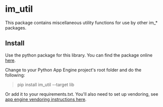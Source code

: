 # im_util
This package contains miscellaneous utility functions for use by other im_* packages. 

## Install

Use the python package for this library. You can find the package online [here](https://pypi.org/project/im-util/).

Change to your Python App Engine project's root folder and do the following:

> pip install im_util --target lib

Or add it to your requirements.txt. You'll also need to set up vendoring, see [app engine vendoring instructions here](https://cloud.google.com/appengine/docs/python/tools/using-libraries-python-27).

